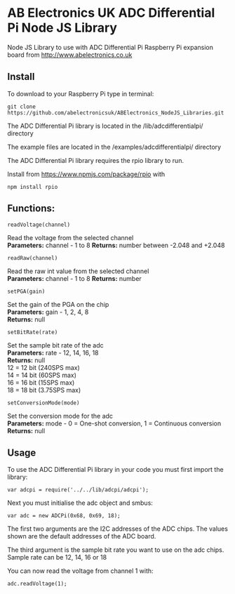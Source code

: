 # AB Electronics UK ADC Differential Pi Node JS Library

Node JS Library to use with ADC Differential Pi Raspberry Pi expansion board from http://www.abelectronics.co.uk

## Install

To download to your Raspberry Pi type in terminal: 

```
git clone https://github.com/abelectronicsuk/ABElectronics_NodeJS_Libraries.git
```
The ADC Differential Pi library is located in the /lib/adcdifferentialpi/ directory

The example files are located in the /examples/adcdifferentialpi/ directory

The ADC Differential Pi library requires the rpio library to run.

Install from https://www.npmjs.com/package/rpio with
```
npm install rpio
```

## Functions:

```
readVoltage(channel) 
```
Read the voltage from the selected channel  
**Parameters:** channel - 1 to 8 
**Returns:** number between -2.048 and +2.048

```
readRaw(channel) 
```
Read the raw int value from the selected channel  
**Parameters:** channel - 1 to 8 
**Returns:** number

```
setPGA(gain)
```
Set the gain of the PGA on the chip  
**Parameters:** gain -  1, 2, 4, 8  
**Returns:** null

```
setBitRate(rate)
```
Set the sample bit rate of the adc  
**Parameters:** rate -  12, 14, 16, 18  
**Returns:** null  
12 = 12 bit (240SPS max)  
14 = 14 bit (60SPS max)  
16 = 16 bit (15SPS max)  
18 = 18 bit (3.75SPS max)  

```
setConversionMode(mode)
```
Set the conversion mode for the adc  
**Parameters:** mode -  0 = One-shot conversion, 1 = Continuous conversion  
**Returns:** null

## Usage

To use the ADC Differential Pi library in your code you must first import the library:
```
var adcpi = require('../../lib/adcpi/adcpi');
```

Next you must initialise the adc object and smbus:
```
var adc = new ADCPi(0x68, 0x69, 18);
```
The first two arguments are the I2C addresses of the ADC chips. The values shown are the default addresses of the ADC board.

The third argument is the sample bit rate you want to use on the adc chips. Sample rate can be 12, 14, 16 or 18


You can now read the voltage from channel 1 with:
```
adc.readVoltage(1);
```
